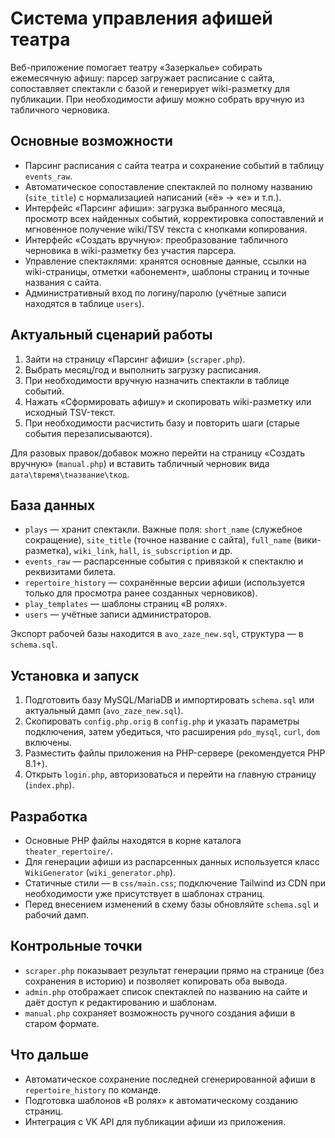 # Система управления афишей театра

Веб-приложение помогает театру «Зазеркалье» собирать ежемесячную афишу: парсер загружает расписание с сайта, сопоставляет спектакли с базой и генерирует wiki-разметку для публикации. При необходимости афишу можно собрать вручную из табличного черновика.

## Основные возможности

- Парсинг расписания с сайта театра и сохранение событий в таблицу `events_raw`.
- Автоматическое сопоставление спектаклей по полному названию (`site_title`) с нормализацией написаний («ё» → «е» и т.п.).
- Интерфейс «Парсинг афиши»: загрузка выбранного месяца, просмотр всех найденных событий, корректировка сопоставлений и мгновенное получение wiki/TSV текста с кнопками копирования.
- Интерфейс «Создать вручную»: преобразование табличного черновика в wiki-разметку без участия парсера.
- Управление спектаклями: хранятся основные данные, ссылки на wiki-страницы, отметки «абонемент», шаблоны страниц и точные названия с сайта.
- Административный вход по логину/паролю (учётные записи находятся в таблице `users`).

## Актуальный сценарий работы

1. Зайти на страницу «Парсинг афиши» (`scraper.php`).
2. Выбрать месяц/год и выполнить загрузку расписания.
3. При необходимости вручную назначить спектакли в таблице событий.
4. Нажать «Сформировать афишу» и скопировать wiki-разметку или исходный TSV-текст.
5. При необходимости расчистить базу и повторить шаги (старые события перезаписываются).

Для разовых правок/добавок можно перейти на страницу «Создать вручную» (`manual.php`) и вставить табличный черновик вида `дата\tвремя\tназвание\tкод`.

## База данных

- `plays` — хранит спектакли. Важные поля: `short_name` (служебное сокращение), `site_title` (точное название с сайта), `full_name` (вики-разметка), `wiki_link`, `hall`, `is_subscription` и др.
- `events_raw` — распарсенные события с привязкой к спектаклю и реквизитами билета.
- `repertoire_history` — сохранённые версии афиши (используется только для просмотра ранее созданных черновиков).
- `play_templates` — шаблоны страниц «В ролях».
- `users` — учётные записи администраторов.

Экспорт рабочей базы находится в `avo_zaze_new.sql`, структура — в `schema.sql`.

## Установка и запуск

1. Подготовить базу MySQL/MariaDB и импортировать `schema.sql` или актуальный дамп (`avo_zaze_new.sql`).
2. Скопировать `config.php.orig` в `config.php` и указать параметры подключения, затем убедиться, что расширения `pdo_mysql`, `curl`, `dom` включены.
3. Разместить файлы приложения на PHP-сервере (рекомендуется PHP 8.1+).
4. Открыть `login.php`, авторизоваться и перейти на главную страницу (`index.php`).

## Разработка

- Основные PHP файлы находятся в корне каталога `theater_repertoire/`.
- Для генерации афиши из распарсенных данных используется класс `WikiGenerator` (`wiki_generator.php`).
- Статичные стили — в `css/main.css`; подключение Tailwind из CDN при необходимости уже присутствует в шаблонах страниц.
- Перед внесением изменений в схему базы обновляйте `schema.sql` и рабочий дамп.

## Контрольные точки

- `scraper.php` показывает результат генерации прямо на странице (без сохранения в историю) и позволяет копировать оба вывода.
- `admin.php` отображает список спектаклей по названию на сайте и даёт доступ к редактированию и шаблонам.
- `manual.php` сохраняет возможность ручного создания афиши в старом формате.

## Что дальше

- Автоматическое сохранение последней сгенерированной афиши в `repertoire_history` по команде.
- Подготовка шаблонов «В ролях» к автоматическому созданию страниц.
- Интеграция с VK API для публикации афиши из приложения.
